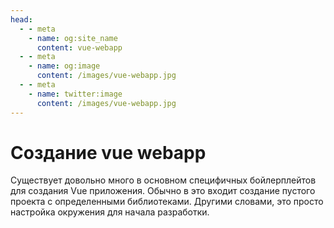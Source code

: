 ```yaml
---
head:
  - - meta
    - name: og:site_name
      content: vue-webapp
  - - meta
    - name: og:image
      content: /images/vue-webapp.jpg
  - - meta
    - name: twitter:image
      content: /images/vue-webapp.jpg
---
```


# Создание vue webapp

Существует довольно много в основном специфичных бойлерплейтов для создания Vue приложения. Обычно в это входит создание пустого проекта с определенными библиотеками. Другими словами, это просто настройка окружения для начала разработки.



